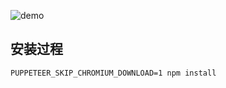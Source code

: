 ![demo](http://ou1djxzjh.bkt.clouddn.com/blog/image/puppeteer-dm.gif-s)

## 安装过程

```
PUPPETEER_SKIP_CHROMIUM_DOWNLOAD=1 npm install
```
